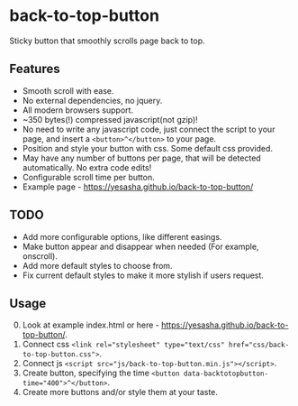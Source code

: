 # back-to-top-button
Sticky button that smoothly scrolls page back to top.

## Features
- Smooth scroll with ease.
- No external dependencies, no jquery.
- All modern browsers support.
- ~350 bytes(!) compressed javascript(not gzip)!
- No need to write any javascript code, just connect the script to your page, and insert a `<button>^</button>` to your page.
- Position and style your button with css. Some default css provided.
- May have any number of buttons per page, that will be detected automatically. No extra code edits!
- Configurable scroll time per button.
- Example page - https://yesasha.github.io/back-to-top-button/

## TODO
- Add more configurable options, like different easings.
- Make button appear and disappear when needed (For example, onscroll).
- Add more default styles to choose from.
- Fix current default styles to make it more stylish if users request.

## Usage
0. Look at example index.html or here - https://yesasha.github.io/back-to-top-button/.
1. Connect css `<link rel="stylesheet" type="text/css" href="css/back-to-top-button.css">`.
2. Connect js `<script src="js/back-to-top-button.min.js"></script>`.
3. Create button, specifying the time `<button data-backtotopbutton-time="400">^</button>`.
4. Create more buttons and/or style them at your taste.
